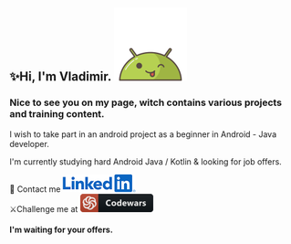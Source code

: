 ## ✨Hi, I'm Vladimir. ![AndroidBro](res/1608236.png)

### Nice to see you on my page, witch contains various projects and training content.

I wish to take part in an android project as a beginner in Android -
Java developer.

I'm currently studying hard Android Java / Kotlin & looking for job offers.

📩   Contact me   [ ![](res/LinkedIn_Logo_2013.svg.png) ][1]  
⚔️Challenge me at   [ ![codewars](res/codewars.png) ][2]

#### I'm waiting for your offers.

[1]:https://www.linkedin.com/in/vladimir-larichev-5a8ba2217/
[2]:https://www.codewars.com/users/freeky92

